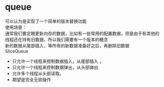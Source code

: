# queue

可以认为是实现了一个简单的版本替换功能  
使用场景：   
通常我们要定期更新内存的数据，比如有一些常用的配置数据，但是由于有其他的线程还在持有旧数据，所以我们需要有一个版本的概念  
新的数据从尾部插入，等所有的新数据准备好之后，再删除旧数据  
SliceQueue  
* 只允许一个线程来控制数据插入，从尾部插入 ，
* 只允许一个线程来控制数据弹出，从头部弹出
* 允许多个线程从头部读取。
* 期望是完全无锁操作

